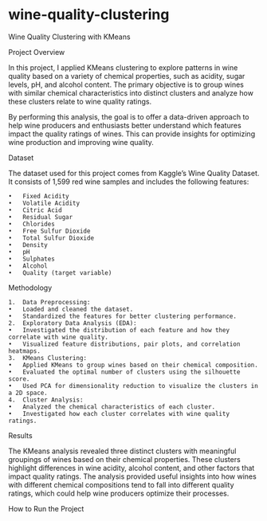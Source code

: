# wine-quality-clustering

Wine Quality Clustering with KMeans

Project Overview

In this project, I applied KMeans clustering to explore patterns in wine quality based on a variety of chemical properties, such as acidity, sugar levels, pH, and alcohol content. The primary objective is to group wines with similar chemical characteristics into distinct clusters and analyze how these clusters relate to wine quality ratings.

By performing this analysis, the goal is to offer a data-driven approach to help wine producers and enthusiasts better understand which features impact the quality ratings of wines. This can provide insights for optimizing wine production and improving wine quality.

Dataset

The dataset used for this project comes from Kaggle’s Wine Quality Dataset. It consists of 1,599 red wine samples and includes the following features:

	•	Fixed Acidity
	•	Volatile Acidity
	•	Citric Acid
	•	Residual Sugar
	•	Chlorides
	•	Free Sulfur Dioxide
	•	Total Sulfur Dioxide
	•	Density
	•	pH
	•	Sulphates
	•	Alcohol
	•	Quality (target variable)

Methodology

	1.	Data Preprocessing:
	•	Loaded and cleaned the dataset.
	•	Standardized the features for better clustering performance.
	2.	Exploratory Data Analysis (EDA):
	•	Investigated the distribution of each feature and how they correlate with wine quality.
	•	Visualized feature distributions, pair plots, and correlation heatmaps.
	3.	KMeans Clustering:
	•	Applied KMeans to group wines based on their chemical composition.
	•	Evaluated the optimal number of clusters using the silhouette score.
	•	Used PCA for dimensionality reduction to visualize the clusters in a 2D space.
	4.	Cluster Analysis:
	•	Analyzed the chemical characteristics of each cluster.
	•	Investigated how each cluster correlates with wine quality ratings.

Results

The KMeans analysis revealed three distinct clusters with meaningful groupings of wines based on their chemical properties. These clusters highlight differences in wine acidity, alcohol content, and other factors that impact quality ratings. The analysis provided useful insights into how wines with different chemical compositions tend to fall into different quality ratings, which could help wine producers optimize their processes.

How to Run the Project
